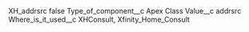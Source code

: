 <?xml version="1.0" encoding="UTF-8"?>
<CustomMetadata xmlns="http://soap.sforce.com/2006/04/metadata" xmlns:xsi="http://www.w3.org/2001/XMLSchema-instance" xmlns:xsd="http://www.w3.org/2001/XMLSchema">
    <label>XH_addrsrc</label>
    <protected>false</protected>
    <values>
        <field>Type_of_component__c</field>
        <value xsi:type="xsd:string">Apex Class</value>
    </values>
    <values>
        <field>Value__c</field>
        <value xsi:type="xsd:string">addrsrc</value>
    </values>
    <values>
        <field>Where_is_it_used__c</field>
        <value xsi:type="xsd:string">XHConsult, Xfinity_Home_Consult</value>
    </values>
</CustomMetadata>
